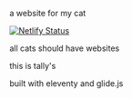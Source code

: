 a website for my cat

[![Netlify Status](https://api.netlify.com/api/v1/badges/915dd70c-dbba-40d1-862c-c13b8ee07eab/deploy-status)](https://app.netlify.com/sites/hopeful-agnesi-f77347/deploys)

all cats should have websites

this is tally's

built with eleventy and glide.js 
